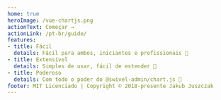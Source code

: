 ```yaml
---
home: true
heroImage: /vue-chartjs.png
actionText: Começar →
actionLink: /pt-br/guide/
features:
- title: Fácil
  details: Fácil para ambos, iniciantes e profissionais 🙌
- title: Extensível
  details: Simples de usar, fácil de estender 💪
- title: Poderoso
  details: Com todo o poder do @swivel-admin/chart.js 💯
footer: MIT Licenciado | Copyright © 2018-presente Jakub Juszczak
---
```

